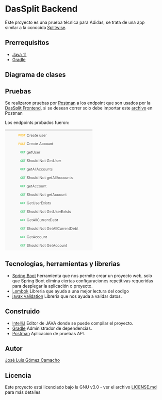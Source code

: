 # DasSplit Backend

Este proyecto es una prueba técnica para Adidas, se trata de una app similar a la conocida [Splitwise](https://www.splitwise.com).

## Prerrequisitos
- [Java 11](https://www.java.com/es/download/help/whatis_java.html)
- [Gradle](https://gradle.org)

## Diagrama de clases

## Pruebas

Se realizaron pruebas por [Postman](https://www.postman.com) a los endpoint que son usados por la [DasSplit Frontend](https://github.com/Jose-Gomez-C/DasSplit-Frontend#readme), si se desean correr solo debe importar este [archivo](https://github.com/Jose-Gomez-C/DasSplit-Backend/blob/main/Test%20Postam/DasSplit.postman_collection.json) en Postman

Los endpoints probados fueron:

![](https://github.com/Jose-Gomez-C/DasSplit-Backend/blob/main/Test%20Postam/Tests.png)

## Tecnologias, herramientas y librerias

- [Spring Boot](https://spring.io/projects/spring-boot) herramienta que nos permite crear un proyecto web, solo que Spring Boot elimina ciertas configuraciones repetitivas requeridas para desplegar la aplicación o proyecto.
- [Lombok](https://projectlombok.org) Libreria que ayuda a una mejor lectura del codigo
- [javax validation](https://docs.oracle.com/javaee/7/api/javax/validation/constraints/package-summary.html) Libreria que nos ayuda a validar datos.

## Construido

- [IntelliJ](https://www.jetbrains.com/es-es/idea/) Editor de JAVA donde se puede compilar el proyecto.
- [Gradle](https://gradle.org) Administrador de dependencias.
- [Postman](https://www.postman.com) Aplicacion de pruebas API.

## Autor
[José Luis Gómez Camacho](https://github.com/Jose-Gomez-C)

## Licencia
Este proyecto está licenciado bajo la GNU v3.0 - ver el archivo [LICENSE.md](https://github.com/Jose-Gomez-C/DasSplit-Backend/blob/main/LICENSE.md) para más detalles

